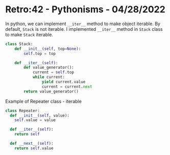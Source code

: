 # Retro:42 - Pythonisms - 04/28/2022

In python, we can implement `__iter__` method to make object iterable. By default, `Stack` is not iterable. I implemented `__iter__` method in `Stack` class to make `Stack` iterable.

```python
class Stack:
    def __init__(self, top=None):
        self.top = top

    def __iter__(self):
        def value_generator():
            current = self.top
            while current:
                yield current.value
                current = current.next
        return value_generator()
```

Example of Repeater class - iterable

```python
class Repeater:
  def __init__(self, value):
    self.value = value

  def __iter__(self):
    return self

  def __next__(self):
    return self.value
```
